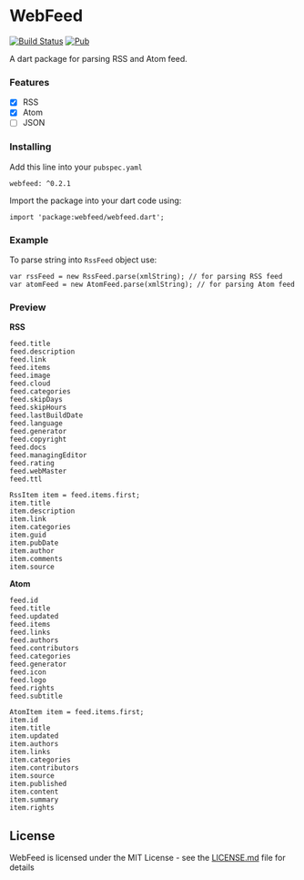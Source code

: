 # WebFeed

[![Build Status](https://travis-ci.org/witochandra/webfeed.svg?branch=master)](https://travis-ci.org/witochandra/webfeed)
[![Pub](https://img.shields.io/pub/v/webfeed.svg)](https://pub.dartlang.org/packages/webfeed)

A dart package for parsing RSS and Atom feed.

### Features

- [x] RSS
- [x] Atom
- [ ] JSON

### Installing

Add this line into your `pubspec.yaml`
```
webfeed: ^0.2.1
```

Import the package into your dart code using:
```
import 'package:webfeed/webfeed.dart';
```

### Example

To parse string into `RssFeed` object use:
```
var rssFeed = new RssFeed.parse(xmlString); // for parsing RSS feed
var atomFeed = new AtomFeed.parse(xmlString); // for parsing Atom feed
```

### Preview

**RSS**
```
feed.title
feed.description
feed.link
feed.items
feed.image
feed.cloud
feed.categories
feed.skipDays
feed.skipHours
feed.lastBuildDate
feed.language
feed.generator
feed.copyright
feed.docs
feed.managingEditor
feed.rating
feed.webMaster
feed.ttl

RssItem item = feed.items.first;
item.title
item.description
item.link
item.categories
item.guid
item.pubDate
item.author
item.comments
item.source
```

**Atom**
```
feed.id
feed.title
feed.updated
feed.items
feed.links
feed.authors
feed.contributors
feed.categories
feed.generator
feed.icon
feed.logo
feed.rights
feed.subtitle

AtomItem item = feed.items.first;
item.id
item.title
item.updated
item.authors
item.links
item.categories
item.contributors
item.source
item.published
item.content
item.summary
item.rights
```

## License

WebFeed is licensed under the MIT License - see the [LICENSE.md](LICENSE.md) file for details
